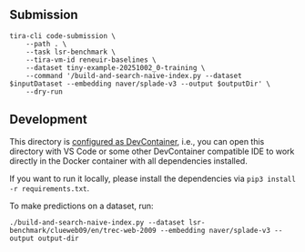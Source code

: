 ## Submission

```
tira-cli code-submission \
    --path . \
    --task lsr-benchmark \
    --tira-vm-id reneuir-baselines \
    --dataset tiny-example-20251002_0-training \
    --command '/build-and-search-naive-index.py --dataset $inputDataset --embedding naver/splade-v3 --output $outputDir' \
    --dry-run
```

## Development

This directory is [configured as DevContainer](https://code.visualstudio.com/docs/devcontainers/containers), i.e., you can open this directory with VS Code or some other DevContainer compatible IDE to work directly in the Docker container with all dependencies installed.

If you want to run it locally, please install the dependencies via `pip3 install -r requirements.txt`.

To make predictions on a dataset, run:

```
./build-and-search-naive-index.py --dataset lsr-benchmark/clueweb09/en/trec-web-2009 --embedding naver/splade-v3 --output output-dir
```
